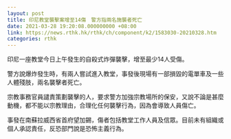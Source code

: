 ```yaml
---
layout: post
title: 印尼教堂襲擊案增至14傷　警方指兩名施襲者死亡
date: 2021-03-28 19:20:08.000000000 +08:00
link: https://news.rthk.hk/rthk/ch/component/k2/1583030-20210328.htm
categories: rthk
---
```


印尼一座教堂今日上午發生的自殺式炸彈襲擊，增至最少14人受傷。

警方說爆炸發生時，有兩人嘗試進入教堂，事發後現場有一部損毀的電單車及一些人體殘肢，兩名襲擊者死亡。

宗教事務官員譴責策劃襲擊的人，要求警方加強宗教場所的保安，又說不論是甚麼動機，都不能以宗教理由，合理化任何襲擊行為，因為會導致人員傷亡。

事發在南蘇拉威西省首府望加錫，傷者包括教堂工作人員及信眾。目前未有組織或個人承認責任，反恐部門說是恐怖主義行為。
